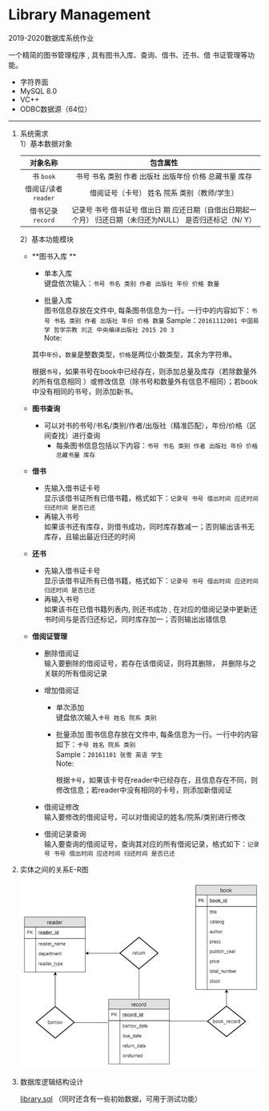 # Library Management

2019-2020数据库系统作业  

一个精简的图书管理程序 , 具有图书入库、查询、借书、还书、借
书证管理等功能。  

* 字符界面  
* MySQL 8.0  
* VC++  
* ODBC数据源（64位）  

----

1. 系统需求  
   1）基本数据对象     

   |       对象名称       |                           包含属性                           |
   | :------------------: | :----------------------------------------------------------: |
   |      书 `book`       |    书号 书名 类别 作者 出版社 出版年份 价格 总藏书量 库存    |
   | 借阅证/读者 `reader` |         借阅证号（卡号） 姓名 院系 类别（教师/学生）         |
   |  借书记录 `record`   | 记录号 书号 借书证号 借出日 期 应还日期（自借出日期起一个月） 归还日期（未归还为NULL） 是否归还标记（N/ Y） |

   2）基本功能模块  

    * **图书入库 ** 

       * 单本入库  
         键盘依次输入：`书号 书名 类别 作者 出版社 年份 价格 数量`  

       *  批量入库  
         图书信息存放在文件中, 每条图书信息为一行。一行中的内容如下：`书号 书名 类别 作者 出版社 年份 价格 数量`
         Sample：`20161112001 中国易学 哲学宗教 刘正 中央编译出版社 2015 20 3`  
         Note:  

         ​	其中`年份`，`数量`是整数类型，`价格`是两位小数类型，其余为字符串。  

         ​	根据`书号`，如果书号在book中已经存在，则添加总量及库存（若除数量外的所有信息相同 ）或修改信息（除书号和数量外有信息不相同）；若book中没有相同的书号，则添加新书。  

    * **图书查询**  

      	* 可以对书的书号/书名/类别/作者/出版社（精准匹配），年份/价格（区间查找）进行查询  
         	* 每条图书信息包括以下内容：`书号 书名 类别 作者 出版社 年份 价格 总藏书量 库存`   

    * **借书**  

       * 先输入借书证卡号  
         显示该借书证所有已借书籍，格式如下：`记录号 书号 借出时间 应还时间 归还时间 是否已还`  
       * 再输入书号  
         如果该书还有库存，则借书成功，同时库存数减一；否则输出该书无库存，且输出最近归还的时间  

    * **还书**  

       * 先输入借书证卡号  
         显示该借书证所有已借书籍，格式如下：`记录号 书号 借出时间 应还时间 归还时间 是否已还`  
       * 再输入书号  
         如果该书在已借书籍列表内, 则还书成功 , 在对应的借阅记录中更新还书时间与是否归还标记，同时库存加一；否则输出出错信息  

    * **借阅证管理**  

       * 删除借阅证  
         输入要删除的借阅证号，若存在该借阅证，则将其删除， 并删除与之关联的所有借阅记录  

       * 增加借阅证  

          * 单次添加  
            键盘依次输入`卡号 姓名 院系 类别`  

          * 批量添加
            图书信息存放在文件中, 每条信息为一行。一行中的内容如下：`卡号 姓名 院系 类别`  
            Sample：`20161101 张雪 英语 学生`  
            Note:   

            ​	根据`卡号`，如果该卡号在reader中已经存在，且信息存在不同，则修改信息；若reader中没有相同的卡号，则添加新借阅证   

       * 借阅证修改  
         输入要修改的借阅证号，可以对借阅证的姓名/院系/类别进行修改  

       * 借阅记录查询  
         输入要查询的借阅证号，查询其对应的所有借阅记录，格式如下：`记录号 书号 借出时间 应还时间 归还时间 是否已还`  

      

2. 实体之间的关系E-R图  

   ![ER](ER.png)

   

3. 数据库逻辑结构设计  

    [library.sql](https://github.com/cyjjj/Library-Management/blob/main/project/library.sql)  （同时还含有一些初始数据，可用于测试功能）

